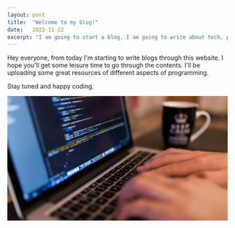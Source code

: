 ```yaml
---
layout: post
title:  "Welcome to my blog!"
date:   2022-11-22 
excerpt: "I am going to start a blog. I am going to write about tech, programming, and other stuff"
---
```

Hey everyone, from today I'm starting to write blogs through this website. I hope you'll get some leisure time to go through the contents.
I'll be uploading some great resources of different aspects of programming.

Stay tuned and happy coding.

![Thumbnail](/assets/images/coding.jpg)
